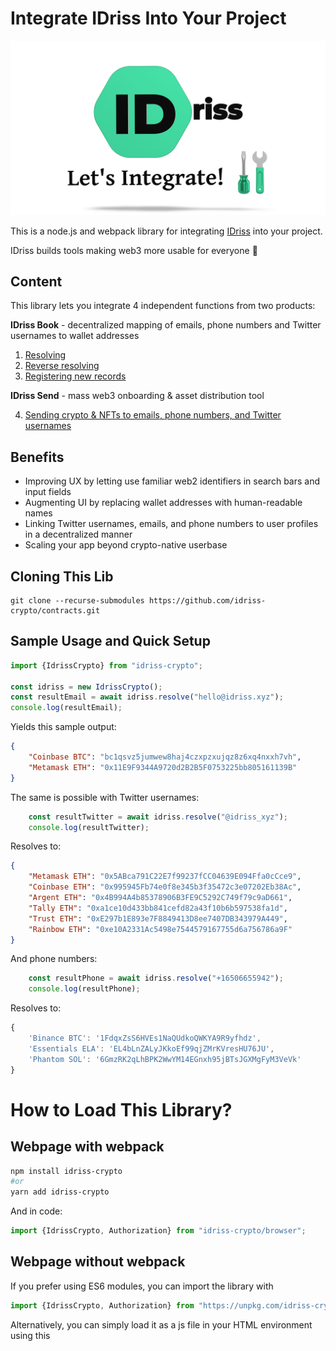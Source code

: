 # Integrate IDriss Into Your Project

<p align="center">
<img alt="Let's Integrate!" src="img/integrate_idriss.png"/>
</p>

This is a node.js and webpack library for integrating [IDriss](https://www.idriss.xyz/) into your project.

IDriss builds tools making web3 more usable for everyone 🤝

## Content

This library lets you integrate 4 independent functions from two products:

**IDriss Book** - decentralized mapping of emails, phone numbers and Twitter usernames to wallet addresses
1. [Resolving](#1-resolving)
2. [Reverse resolving](#2-reverse-resolving)
3. [Registering new records](#3-registering-new-records)

**IDriss Send** - mass web3 onboarding & asset distribution tool

4. [Sending crypto & NFTs to emails, phone numbers, and Twitter usernames](#4-sending-crypto--nfts-to-emails-phone-numbers-and-twitter-usernames)

## Benefits

- Improving UX by letting use familiar web2 identifiers in search bars and input fields
- Augmenting UI by replacing wallet addresses with human-readable names
- Linking Twitter usernames, emails, and phone numbers to user profiles in a decentralized manner
- Scaling your app beyond crypto-native userbase

## Cloning This Lib
```
git clone --recurse-submodules https://github.com/idriss-crypto/contracts.git
```

## Sample Usage and Quick Setup


```javascript
import {IdrissCrypto} from "idriss-crypto";

const idriss = new IdrissCrypto();
const resultEmail = await idriss.resolve("hello@idriss.xyz");
console.log(resultEmail);
```

Yields this sample output:

```json
{
    "Coinbase BTC": "bc1qsvz5jumwew8haj4czxpzxujqz8z6xq4nxxh7vh",
    "Metamask ETH": "0x11E9F9344A9720d2B2B5F0753225bb805161139B"
}
```

The same is possible with Twitter usernames:

```javascript
    const resultTwitter = await idriss.resolve("@idriss_xyz");
    console.log(resultTwitter);
```
Resolves to: 
```json
{
    "Metamask ETH": "0x5ABca791C22E7f99237fCC04639E094Ffa0cCce9",
    "Coinbase ETH": "0x995945Fb74e0f8e345b3f35472c3e07202Eb38Ac",
    "Argent ETH": "0x4B994A4b85378906B3FE9C5292C749f79c9aD661",
    "Tally ETH": "0xa1ce10d433bb841cefd82a43f10b6b597538fa1d",
    "Trust ETH": "0xE297b1E893e7F8849413D8ee7407DB343979A449",
    "Rainbow ETH": "0xe10A2331Ac5498e7544579167755d6a756786a9F"
}
```

And phone numbers:

```javascript
    const resultPhone = await idriss.resolve("+16506655942");
    console.log(resultPhone);
```
Resolves to: 
```javascript
{
    'Binance BTC': '1FdqxZsS6HVEs1NaQUdkoQWKYA9R9yfhdz',
    'Essentials ELA': 'EL4bLnZALyJKkoEf99qjZMrKVresHU76JU',
    'Phantom SOL': '6GmzRK2qLhBPK2WwYM14EGnxh95jBTsJGXMgFyM3VeVk'
}
```
# How to Load This Library?
## Webpage with webpack
```bash
npm install idriss-crypto
#or
yarn add idriss-crypto
```

And in code:

```javascript
import {IdrissCrypto, Authorization} from "idriss-crypto/browser";
```
## Webpage without webpack
If you prefer using ES6 modules, you can import the library with
```js
import {IdrissCrypto, Authorization} from "https://unpkg.com/idriss-crypto/lib/bundle/modules.js"
```

Alternatively, you can simply load it as a js file in your HTML environment using this <script> tag:

```html
<script src="https://unpkg.com/idriss-crypto/lib/bundle/global.js"></script>
```
then the objects are available as global variables under IdrissCrypto, for example
```js
let idriss = new IdrissCrypto.IdrissCrypto();
IdrissCrypto.Authorization.CreateOTP();
```
## node.js
From cli:
```bash
npm install idriss-crypto
#or
yarn add idriss-crypto
```

And in code:

```javascript
//for nodejs using ES6 modules
import {IdrissCrypto, Authorization} from "idriss-crypto";

//for nodejs using commonJS
const {IdrissCrypto, Authorization} = require("idriss-crypto");
```

The library is designed both for es6 and cjs.

# Functions
## 1. Resolving

### Resolve emails, phone numbers, and Twitter usernames to wallet addresses.

*Class IdrissCrypto*

#### constructor
```typescript
type ResolveOptions = {
  coin?: string|null,
  network?: string|null,
}

constructor(polygonEndpoint: string = "https://polygon-rpc.com/")
```
Params:
* polygonEndpoint (string) - uri to connect with blockchain. If no endpoint is provided, the default is https://polygon-rpc.com/.

#### resolve
Use IDriss resolver:
```typescript
public async resolve(input: string, options:ResolveOptions = {}): Promise<{ [index: string]: string }>
```
And in code:
```javascript
const idriss = new IdrissCrypto();

const resultEmail = await idriss.resolve("hello@idriss.xyz");

console.log(resultEmail);
```

This yields this sample output:

```json
{
    "Coinbase BTC": "bc1qsvz5jumwew8haj4czxpzxujqz8z6xq4nxxh7vh",
    "Metamask ETH": "0x11E9F9344A9720d2B2B5F0753225bb805161139B"
}
```

Converts input string (e-mail address, phone number or Twitter handle) to wallets addresses. This method connects to IDriss' API server (only if translation of Twitter usernames to Twitter IDs necessary) and then to the endpoint defined in the constructor.

Params:
* input (string) - e-mail address, phone number (starting with (+) country code) or Twitter handle (starting with "@") together with optional secret word (only for email and phone number)
* options (ResolveOptions object) - optional parameters
    * coin (string) - for example "ETH"
        * currently supported coins: ETH, BNB, USDT, USDC, ELA, MATIC, BTC, SOL and one ERC20 wildcard
    * network (string) - for example "evm"
        * currently supported network types: evm (for evm compatible addresses across different networks), btc and sol
    * currently, this library is supporting the following combinations:
        * network: evm
            * coin: ETH, BNB, USDT, USDC, ELA, MATIC, ERC20
        * network: btc
            * coin: BTC, ELA
        * network: sol
            * coin: SOL
* supported networks and coins will be updated on a regular basis and are based on community initiatives. Any  wishes regarding supported combinations? Please join our [Discord](https://discord.gg/RJhJKamjw5) and let us know.

Returns:
Promise, that resolves to dictionary (object), in which keys are wallet tags, and values are these addresses (see example). In case nothing was found, promise will resolve to empty object. If unknown network or coin (or combination) was provided, error returns. Example: "message": "Network not found." If no option is provided, all possible combinations are resolved.

An example implementation in the user interface of a wallet:

<p style="text-align: center">
<img alt="UI Implementation Example" src="img/resolving_idriss.png"/>
</p>

## 2. Reverse Resolving

### Display emails, phone numbers, and Twitter usernames instead of wallet addresses.

Use reverseResolve:

```typescript
public async reverseResolve(input: string): Promise<string>
```
And in code:

```typescript

const obj = new IdrissCrypto()

const reverse = await obj.reverseResolve("0x5ABca791C22E7f99237fCC04639E094Ffa0cCce9")

console.log(reverse)

```
This resolves to: 
```javascript
"@idriss_xyz"
```

You can also call the smart contact directly:

```typescript
async function loadContractReverse(web3) {
    return await new web3.eth.Contract([{"inputs":[{"internalType":"address","name":"","type":"address"}],"name":"reverseIDriss","outputs":   [{"internalType":"string","name":"","type":"string"}],"stateMutability":"view","type":"function"}],
        "0x561f1b5145897A52A6E94E4dDD4a29Ea5dFF6f64"
    );
}

let reverseContract = await loadContractReverse(defaultWeb3);
reverse = await reverseContract.methods.reverseIDriss(address).call();
```

*Note: Calling the contract directly provides resolution to Twitter IDs. The IDs still must be translated to usernames using Twitter's API. Our library takes care of this translation automatically.*

An example of implementation in the user interface:

<p align="center">
<img alt="UI Implementation Example" src="img/reverse_resolving.png"/>
</p>


## 3. Registering New Records

### Onboard users to IDriss directly from your app's interface.

##### All methods found below are available on testnet as well. For development purposes, simply append "Testnet" to the method call. 
* CreateOTP -> CreateOTPTestnet
* ValidateOTP -> ValidateOTPTestnet
* CheckPayment -> CheckPaymentTestnet

Visit [our docs](https://docs.idriss.xyz/developer-guides/smart-contracts) to check the mainnet and testnet payment contracts to call during the onboarding flow.

*Class Authorization*

An example of implementation in the user interface:

<p align="center">
<img alt="UI Implementation Example" src="img/registering_idriss.png"/>
</p>
 

The workflow using plain API calls should follow this procedure:

<p align="center">
<img alt="Registration Workflow" src="img/signupWorkflow.png"/>
</p>


And using this library:

#### CreateOTP

```typescript
 public static async CreateOTP(tag:string, identifier:string, address:string, secretWord:string | null = null):Promise<CreateOTPResponse>
```

Params:

* tag (string) - identifier for wallet. See below for options. Contact us on [Discord](https://discord.gg/RJhJKamjw5) to add additional tags.
* identifier (string) - email, phone number with country code or @twitter handle (including "@")
* address (string) - address to be linked with identifier+secret_word
* secretWord(string, optional) - to be appended to identifier when using the resolver


returns:

```typescript
 class CreateOTPResponse {
    public sessionKey: string;
    public triesLeft: number;
    public address: string;
    public hash: string;
    public message: string;
    public nextStep: string;
    public twitterId: string;
    public twitterMsg: string;
}
```

example:

```typescript
import {Authorization} from "idriss-crypto";

const resCreateOTP = await Authorization.CreateOTP("Metamask ETH", "hello@idriss.xyz", "0x11E9F9344A9720d2B2B5F0753225bb805161139B")
console.log(resCreateOTP.sessionKey)
```


available tags:

* "Metamask ETH", "Binance ETH", "Coinbase ETH", "Exchange ETH", "Private ETH", "Essentials ETH", "Rainbow ETH", "Argent ETH", "Tally ETH", "Trust ETH", "Public ETH",
* "Essentials BTC", "Binance BTC", "Coinbase BTC", "Exchange BTC", "Private BTC",
* "Metamask USDT", "Binance USDT", "Coinbase USDT", "Exchange USDT", "Private USDT", "Essentials USDT", 
* "Metamask USDC", "Binance USDC", "Coinbase USDC", "Exchange USDC", "Private USDC", "Essentials USDC", 
* "Solana SOL", "Coinbase SOL", "Trust SOL", "Binance SOL", "Phantom SOL",
* "Metamask BNB", "Essentials BNB", 
* "Essentials ELA SC", "Essentials ELA" (Smart Chain and native ELA network)
* "Essentials MATIC",  
* "ERC20"

tags must match address type, error thrown otherwise.

#### ValidateOTP

```typescript
static async ValidateOTP(OTP:string, sessionKey:string):Promise<ValidateOTPResponse>
```

Validates if OTP is correct. If OTP is wrong, WrongOTPException is thrown. 

Params:
* OTP (string) - 6-digit number
* sessionKey (string) - session key provided in first call 

Returns:

```typescript
export class ValidateOTPResponse {
    public message: string;
    public session_key: string;
    public priceMATIC: number;
    public priceETH: number;
    public priceBNB: number;
    public receiptID: string
    public gas: number;
}
```

Example:

```typescript

import {Authorization, WrongOTPException} from "idriss-crypto";

try {
    resValidateOTP = await Authorization.ValidateOTP("123456", "QNmxmWdWVZ3pm1rHEN7G");
    console.log("Validated succesfully");
} catch (ex) {
    if (ex instanceof WrongOTPException) {
        console.log("OTP is wrong");
    } else {
        console.log("Other error");
    }
}
```
Error is thrown if session is not valid anymore (more than 3 wrong OTPs), wrong OTP is provided, the transaction failed or the session key is unknown.


If correct, 0 value payment ```priceMatic = 0``` must be performed using ```receiptID```:

```typescript
paymentContract = await loadPaymentContract(web3);

receipt_hash = await paymentContract.methods.hashReceipt(String(resValidateOTP.receiptID), selectedAccount).call();

payment = await paymentContract.methods.payNative(receipt_hash, resCreateOTP.hash, "IDriss").send({
                from: selectedAccount,
                value: 0,
                gasPrice: resValidateOTP.gas
            });
```
where ```loadPaymentContract()``` loads the [payment contract](https://docs.idriss.xyz/developer-guides/smart-contracts).

#### CheckPayment

```typescript
static async CheckPayment(token: string, sessionKey: string): Promise<CheckPaymentResponse>
```

Validates if the payment is valid. If the performed payment is done incorrectly, an error is returned. 
If the payment can be validated, the corresponding IDriss will be saved on the registry
and the txnHash of the registration is returned. 
The newly signed-up IDriss can now be found with the resolver (1).

Params:
* OTP (string) - 6-digit number
* sessionKey (string) - session key provided in first call 

Returns:

```typescript
export class ValidateOTPResponse {
    public message: string;
    public txnHash: string;
    public sessionKey: string;
    public referralLink: string;
}
```
The referral link can be used to acquire IDriss points and can be viewed on our [dashboard](https://www.idriss.xyz/dashboard). More information on this can be found [here](https://docs.idriss.xyz/contributor-guides/reward-system).

Example:

```typescript

import {Authorization, WrongOTPException} from "idriss-crypto";

try {
    await Authorization.ValidateOTP("123456", "QNmxmWdWVZ3pm1rHEN7G");
    console.log("Validated succesfully");
} catch  {
    console.log("Error");
}
```


#### Important Consideration
* The address paying for the free sign up (``` selectedAccount ```) will be defined as the owner address of a given IDriss. We strongly advise that the payment transaction is confirmed by a wallet owned and operated by the user in pocession of the respective email/phone/Twitter account only. Only the owner address will be able to make any changes (including deletions) to an IDriss.
* If ``` selectedAccount ``` has no funds, a faucet will deposit some funds (MATIC on Polygon) to pay for the gas fee of this 0 value transaction. This is part of the ``` validateOTP ``` call and funds will be deposited to the address provided in ``` createOTP ``` (the resolving address).

## 4. Sending crypto & NFTs to emails, phone numbers, and Twitter usernames

### Send to anyone, no wallet required for the recipient.
* Supported assets: MATIC/ERC20/ERC721/ERC1155 on Polygon network.
* Assets can be sent to individuals or distributed to groups of users. 
* Assets are sent to a proxy smart contract. The approve function is invoked so the contract can hold the assets in escrow. A wallet is generated for the recipient during the claiming process. 
* In case the recipient is already registered in the address book, assets are directly transferred to the user.

Sample UI implementation: [IDriss Send](https://www.idriss.xyz/send)

**Use transferToIDriss**

```typescript
public async transferToIDriss (
    beneficiary: string,
    walletType: Required<ResolveOptions>,
    asset: AssetLiability
): Promise<TransactionReceipt>
```
And in code:

```typescript

const idriss = new IdrissCrypto()

const transactionReceipt = await idriss.transferToIDriss(
    "hello@idriss.xyz",
    {
        network: "evm",
        coin: "MATIC",
        walletTag: "Metamask ETH"
    },
    {
        type: AssetType.ERC20,
        amount: 150,
        assetContractAddress: "0x995945Fb74e0f8e345b3f35472c3e07202Eb38Ac"
    })

console.log(transactionReceipt)

```
This resolves to SendToHashTransactionReceipt object, which gives info about the transaction that was performed and if SendToHash smart contract was used, it returns claim password and claim url for the user

You can also call the smart contact directly:

```typescript
async function loadContractSendToAnyone(web3) {
    return await new web3.eth.Contract(
        [{ "inputs": [ { "internalType": "string", "name": "_IDrissHash", "type": "string" }, { "internalType": "uint256", "name": "_amount", "type": "uint256" }, { "internalType": "enum AssetType", "name": "_assetType", "type": "uint8" }, { "internalType": "address", "name": "_assetContractAddress", "type": "address" }, { "internalType": "uint256", "name": "_assetId", "type": "uint256" }], "name": "sendToAnyone", "outputs": [], "stateMutability": "payable", "type": "function"}],
        "0xB1f313dbA7c470fF351e19625dcDCC442d3243C4"
    );
}

const hashWithPassword = await (await this.idrissSendToAnyoneContractPromise).methods
    .hashIDrissWithPassword(IDrissHash, claimPassword).call()

let sendToAnyoneContract = await loadContractSendToAnyone(defaultWeb3);
reverse = await sendToAnyoneContract.methods
    .sendToAnyone(hashWithPassword, 150, ASSET_TYPE_ERC20, '0x995945Fb74e0f8e345b3f35472c3e07202Eb38Ac', 0)
    .send({
        from: '0x5559C5Fb84e0f8e34bb3B35b72cAe0770AEb38Ac',
        value: 1_000_000_000_000_000
    });
```

**Use multitransferToIDriss**

```typescript
public async multitransferToIDriss(
    sendParams: SendToAnyoneParams[],
    transactionOptions: TransactionOptions = {}
):Promise<MultiSendToHashTransactionReceipt | TransactionReceipt>
```
And in code:

```typescript

const obj = new IdrissCrypto()

const transactionReceipt = await obj.multitransferToIDriss([
                {
                    beneficiary: testMail,
                    walletType: testWalletType,
                    asset: {
                        amount: amountToSend,
                        type: AssetType.ERC721,
                        assetContractAddress: mockNFTContract.address,
                        assetId: 11
                    }
                },
                {
                    beneficiary: testMail2,
                    walletType: testWalletType,
                    asset: {
                        amount: amountToSend,
                        type: AssetType.ERC721,
                        assetContractAddress: mockNFTContract.address,
                        assetId: 12
                    }
                },
            ])

console.log(transactionReceipt)

```
This resolves to MultiSendToHashTransactionReceipt object, which gives info about the transaction that was performed and if SendToHash smart contract was used, it returns list of claim passwords & claim links for the users

Direct use of the smart contract multicall function is ill-advised, as there are many transformations for multicall to work

## Testing
In order to run tests, please execute following commands:
```
yarn compileWeb3
yarn hardhat node
yarn testE2e
```

## Working Examples


* For functions (1) and (2), check our [browser extension](https://github.com/idriss-crypto/browser-extensions).
* [IDriss Send](https://github.com/deliriusz/send-to-anyone-page) is an example for a working integration of (3).
* Check the [claim page](https://github.com/idrisssystem/claim) of IDriss Send for a working example of functions (1) and (4).

## License

This project is licensed under [GPLv3](https://github.com/idriss-crypto/ts-library/blob/master/LICENSE).
